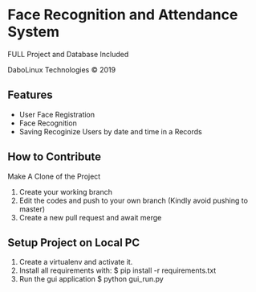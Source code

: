 # Face Recognition and Attendance System

FULL Project and Database Included

DaboLinux Technologies © 2019

## Features

- User Face Registration
- Face Recognition
- Saving Recoginize Users by date and time in a Records

## How to Contribute

Make A Clone of the Project

1. Create your working branch
2. Edit the codes and push to your own branch (Kindly avoid pushing to master)
3. Create a new pull request and await merge


## Setup Project on Local PC
1. Create a virtualenv and activate it.
2. Install all requirements with:
    $ pip install -r requirements.txt
3. Run the gui application
    $ python gui_run.py
